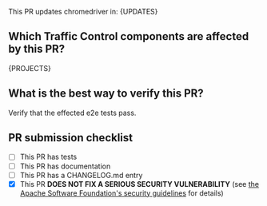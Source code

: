 <!--
Licensed to the Apache Software Foundation (ASF) under one
or more contributor license agreements.  See the NOTICE file
distributed with this work for additional information
regarding copyright ownership.  The ASF licenses this file
to you under the Apache License, Version 2.0 (the
"License"); you may not use this file except in compliance
with the License.  You may obtain a copy of the License at

    http://www.apache.org/licenses/LICENSE-2.0

Unless required by applicable law or agreed to in writing,
software distributed under the License is distributed on an
"AS IS" BASIS, WITHOUT WARRANTIES OR CONDITIONS OF ANY
KIND, either express or implied.  See the License for the
specific language governing permissions and limitations
under the License.
-->

This PR updates chromedriver in:
{UPDATES}

## Which Traffic Control components are affected by this PR?
{PROJECTS}

## What is the best way to verify this PR?
Verify that the effected e2e tests pass.

## PR submission checklist
- [ ] This PR has tests
- [ ] This PR has documentation
- [ ] This PR has a CHANGELOG.md entry
- [x] This PR **DOES NOT FIX A SERIOUS SECURITY VULNERABILITY** (see [the Apache Software Foundation's security guidelines](https://apache.org/security) for details)
